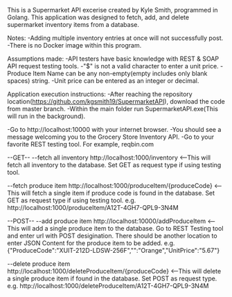 This is a Supermarket API excerise created by Kyle Smith, programmed in Golang.  This application was designed to fetch, add, and delete supermarket inventory items from a database.  

Notes: 
-Adding multiple inventory entries at once will not successfully post.
-There is no Docker image within this program.

Assumptions made:
-API testers have basic knowledge with REST & SOAP API request testing tools.
-"$" is not a valid character to enter a unit price. 
-Produce Item Name can be any non-empty(empty includes only blank spaces) string.
-Unit price can be entered as an integer or decimal.

Application execution instructions:
-After reaching the repository location(https://github.com/kgsmith19/SupermarketAPI), download the code from master branch.
-Within the main folder run SupermarketAPI.exe(This will run in the background).

-Go to http://localhost:10000 with your internet browser.
-You should see a message welcoming you to the Grocery Store Inventory API.
-Go to your favorite REST testing tool.  For example, reqbin.com

--GET--
--fetch all inventory
http://localhost:1000/inventory <--This will fetch all inventory to the database.  Set GET as request type if using testing tool.

--fetch produce item
http://localhost:1000/produceItem/{produceCode} <--This will fetch a single item if produce code is found in the database. Set GET as request type if using testing tool.
e.g. http://localhost:1000/produceItem/A12T-4GH7-QPL9-3N4M

--POST--
--add produce item
http://localhost:10000/addProduceItem <-- This will add a single produce item to the database.
Go to REST Testing tool and enter url with POST desigination.  There should be another location to enter JSON Content for the produce item to be added. 
e.g. {"ProduceCode":"XUIT-212D-LDSW-256F","":"Orange","UnitPrice":"5.67"}

--delete produce item
http://localhost:1000/deleteProduceItem/{produceCode} <--This will delete a single produce item if found in the database.  Set POST as request type.
e.g. http://localhost:1000/deleteProduceItem/A12T-4GH7-QPL9-3N4M














